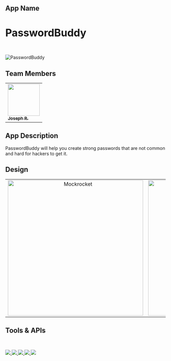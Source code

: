 ## App Name
<h3 style= "font-size: 2rem; font-weight: bold;">PasswordBuddy</h3>
<br>
<img src="" alt="PasswordBuddy" class="logo">

## Team Members
<p align="center">
<table>
  <tbody>
    <tr>
      <td allign="center"><a href="https://github.com/jr80861n"><img src="https://avatars.githubusercontent.com/u/70288465?v=4" width="100px;" alt=""/><br/><sub><b>Joseph R.</b></sub></a><br/></td>
     </tr>
    </tbody>
   </table>
  </p>

## App Description 
<p>PasswordBuddy will help you create strong passwords that are not common and hard for hackers to get it.</p>

## Design
<p align="center">
  <table>
    <tbody>
      <tr>
        <td align="center"><img src="" alt="Mockrocket" width="425"></td>
        <td align="center"><img src="" alt="Mockrocket2" width="425"></td>
      </tr>
    </tbody>
  </table>
</p>

## Tools & APIs

  <br>
<p align="left">
  
<a href="" alt="Firebase">
        <img src="https://img.shields.io/badge/Firebase-039BE5?style=for-the-badge&logo=Firebase&logoColor=white" />   
    </a>
   
<a href="" alt="Discord">
        <img src="https://img.shields.io/badge/Discord-%235865F2.svg?style=for-the-badge&logo=discord&logoColor=white" />   
    </a>
    
<a href="" alt="Android Studio">
        <img src="https://img.shields.io/badge/Android%20Studio-3DDC84.svg?style=for-the-badge&logo=android-studio&logoColor=white" />
    </a>
    
<a href="" alt="GitHub">
        <img src="https://img.shields.io/badge/github-%23121011.svg?style=for-the-badge&logo=github&logoColor=white" />   
    </a>

<a href="" alt="Git">
        <img src="https://img.shields.io/badge/git-%23F05033.svg?style=for-the-badge&logo=git&logoColor=white" />   
    </a>

</p>
